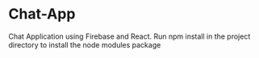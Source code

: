 # Chat-App
Chat Application using Firebase and React. Run npm install in the project directory to install the node modules package
